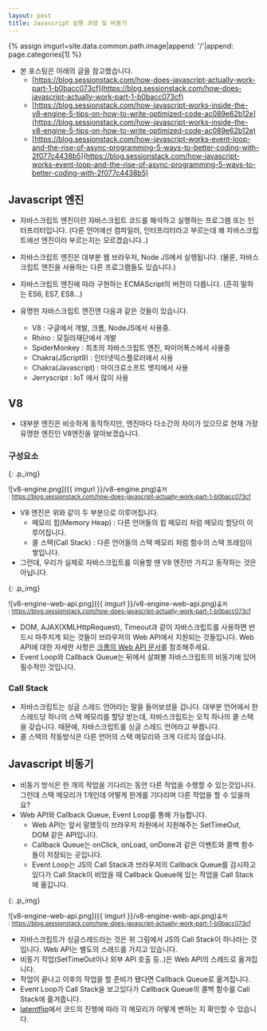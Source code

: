 ```yaml
---
layout: post
title: Javascript 실행 과정 및 비동기
---
```


{% assign imgurl=site.data.common.path.image|append: '/'|append: page.categories[1] %}

- 본 포스팅은 아래의 글을 참고했습니다.
  - [https://blog.sessionstack.com/how-does-javascript-actually-work-part-1-b0bacc073cf](https://blog.sessionstack.com/how-does-javascript-actually-work-part-1-b0bacc073cf)
  - [https://blog.sessionstack.com/how-javascript-works-inside-the-v8-engine-5-tips-on-how-to-write-optimized-code-ac089e62b12e](https://blog.sessionstack.com/how-javascript-works-inside-the-v8-engine-5-tips-on-how-to-write-optimized-code-ac089e62b12e)
  - [https://blog.sessionstack.com/how-javascript-works-event-loop-and-the-rise-of-async-programming-5-ways-to-better-coding-with-2f077c4438b5](https://blog.sessionstack.com/how-javascript-works-event-loop-and-the-rise-of-async-programming-5-ways-to-better-coding-with-2f077c4438b5)



## Javascript 엔진

- 자바스크립트 엔진이란 자바스크립트 코드를 해석하고 실행하는 프로그램 또는 인터프리터입니다. (다른 언어에선 컴파일러, 인터프리터라고 부르는데 왜 자바스크립트에선 엔진이라 부르는지는 모르겠습니다..)

- 자바스크립트 엔진은 대부분 웹 브라우저, Node JS에서 실행됩니다. (물론, 자바스크립트 엔진을 사용하는 다른 프로그램들도 있습니다.)

- 자바스크립트 엔진에 따라 구현하는 ECMAScript의 버전이 다릅니다. (흔히 말하는 ES6, ES7, ES8...)

- 유명한 자바스크립트 엔진엔 다음과 같은 것들이 있습니다.

  - V8 : 구글에서 개발, 크롬, NodeJS에서 사용중.
  - Rhino : 모질라재단에서 개발
  - SpiderMonkey : 최초의 자바스크립트 엔진, 파이어폭스에서 사용중
  - Chakra(JScript9) : 인터넷익스플로러에서 사용
  - Chakra(Javascript) : 마이크로소프트 엣지에서 사용
  - Jerryscript : IoT 에서 많이 사용

  

## V8

- 대부분 엔진은 비슷하게 동작하지만, 엔진마다 다소간의 차이가 있으므로 현재 가장 유명한 엔진인 V8엔진을 알아보겠습니다.

### 구성요소

{: .p_img}

![v8-engine.png]({{ imgurl }}/v8-engine.png)<small>출처 : https://blog.sessionstack.com/how-does-javascript-actually-work-part-1-b0bacc073cf</small>

- V8 엔진은 위와 같이 두 부분으로 이루어집니다.
  - 메모리 힙(Memory Heap) : 다른 언어들의 힙 메모리 처럼 메모리 할당이 이루어집니다.
  - 콜 스택(Call Stack) : 다른 언어들의 스택 메모리 처럼 함수의 스택 프레임이 쌓입니다.
- 그런데, 우리가 실제로 자바스크립트를 이용할 땐 V8 엔진만 가지고 동작하는 것은 아닙니다.

{: .p_img}

![v8-engine-web-api.png]({{ imgurl }}/v8-engine-web-api.png)<small>출처 : https://blog.sessionstack.com/how-does-javascript-actually-work-part-1-b0bacc073cf</small>

- DOM, AJAX(XMLHttpRequest), Timeout과 같이 자바스크립트를 사용하면 반드시 마주치게 되는 것들이 브라우저의 Web API에서 지원되는 것들입니다. Web API에 대한 자세한 사항은 [크롬의 Web API 문서](https://developer.chrome.com/apps/api_other)를 참조해주세요.
- Event Loop와 Callback Queue는 뒤에서 살펴볼 자바스크립트의 비동기에 있어 필수적인 것입니다.

### Call Stack

- 자바스크립트는 싱글 스레드 언어라는 말을 들어보셨을 겁니다. 대부분 언어에서 한 스레드당 하나의 스택 메모리를 할당 받는데, 자바스크립트는 오직 하나의 콜 스택을 갖습니다. 때문에, 자바스크립트를 싱글 스레드 언어라고 부릅니다.
- 콜 스택의 작동방식은 다른 언어의 스택 메모리와 크게 다르지 않습니다.



## Javascript 비동기

- 비동기 방식은 한 개의 작업을 기다리는 동안 다른 작업을 수행할 수 있는것입니다. 그런데 스택 메모리가 1개인데 어떻게 한개를 기다리며 다른 작업을 할 수 있을까요?
- Web API와 Callback Queue, Event Loop를 통해 가능합니다.
  - Web API는 앞서 말했듯이 브라우저 차원에서 지원해주는 SetTimeOut, DOM 같은 API입니다.
  - Callback Queue는 onClick, onLoad, onDone과 같은 이벤트와 콜백 함수들이 저장되는 곳입니다.
  - Event Loop는 JS의 Call Stack과 브라우저의 Callback Queue를 감시하고 있다가 Call Stack이 비었을 때 Callback Queue에 있는 작업을 Call Stack에 옮깁니다.

{: .p_img}

![v8-engine-web-api.png]({{ imgurl }}/v8-engine-web-api.png)<small>출처 : https://blog.sessionstack.com/how-does-javascript-actually-work-part-1-b0bacc073cf</small>

- 자바스크립트가 싱글스레드라는 것은 위 그림에서 JS의 Call Stack이 하나라는 것입니다. Web API는 별도의 스레드를 가지고 있습니다.
- 비동기 작업(SetTimeOut이나 외부 API 호출 등..)은 Web API의 스레드로 옮겨집니다. 
- 작업이 끝나고 이후의 작업을 할 준비가 됐다면 Callback Queue로 옮겨집니다.
- Event Loop가 Call Stack을 보고있다가 Callback Queue의 콜백 함수를 Call Stack에 옮겨줍니다.
- [latentflip](http://latentflip.com/loupe/?code=JC5vbignYnV0dG9uJywgJ2NsaWNrJywgZnVuY3Rpb24gb25DbGljaygpIHsKICAgIHNldFRpbWVvdXQoZnVuY3Rpb24gdGltZXIoKSB7CiAgICAgICAgY29uc29sZS5sb2coJ1lvdSBjbGlja2VkIHRoZSBidXR0b24hJyk7ICAgIAogICAgfSwgMjAwMCk7Cn0pOwoKY29uc29sZS5sb2coIkhpISIpOwoKc2V0VGltZW91dChmdW5jdGlvbiB0aW1lb3V0KCkgewogICAgY29uc29sZS5sb2coIkNsaWNrIHRoZSBidXR0b24hIik7Cn0sIDUwMDApOwoKY29uc29sZS5sb2coIldlbGNvbWUgdG8gbG91cGUuIik7!!!PGJ1dHRvbj5DbGljayBtZSE8L2J1dHRvbj4%3D)에서 코드의 진행에 따라 각 메모리가 어떻게 변하는 지 확인할 수 있습니다.